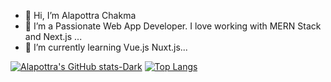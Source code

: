 - 👋 Hi, I’m Alapottra Chakma
- 👀 I’m a Passionate Web App Developer. I love working with MERN Stack and Next.js ...
- 🌱 I’m currently learning Vue.js Nuxt.js...

[![Alapottra's GitHub stats-Dark](https://github-readme-stats.vercel.app/api?username=Alapottra-troj1n)](https://github.com/anuraghazra/github-readme-stats&count_private=true)
[![Top Langs](https://github-readme-stats.vercel.app/api/top-langs/?username=Alapottra-troj1n&layout=compact)](https://github.com/anuraghazra/github-readme-stats)
